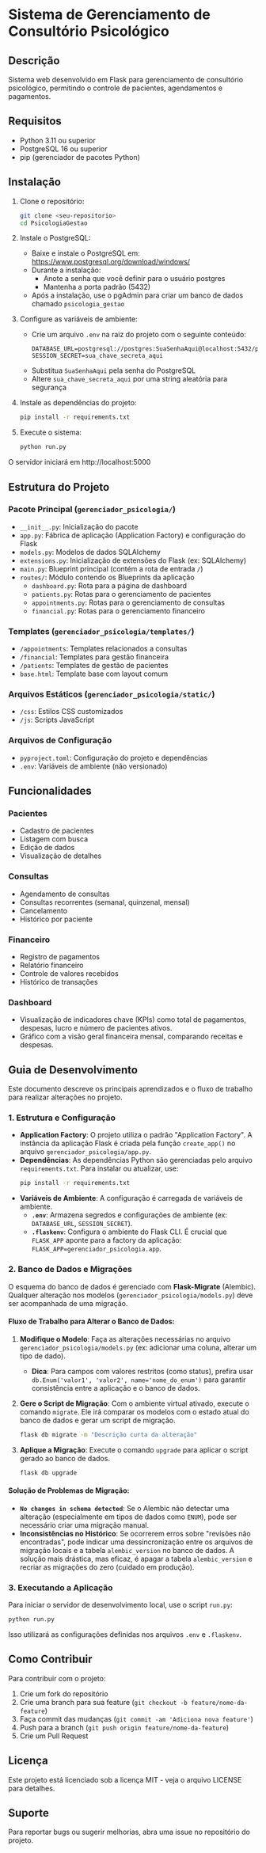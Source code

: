 # Sistema de Gerenciamento de Consultório Psicológico

## Descrição
Sistema web desenvolvido em Flask para gerenciamento de consultório psicológico, permitindo o controle de pacientes, agendamentos e pagamentos.

## Requisitos
- Python 3.11 ou superior
- PostgreSQL 16 ou superior
- pip (gerenciador de pacotes Python)

## Instalação

1. Clone o repositório:
   ```bash
   git clone <seu-repositorio>
   cd PsicologiaGestao
   ```

2. Instale o PostgreSQL:
   - Baixe e instale o PostgreSQL em: https://www.postgresql.org/download/windows/
   - Durante a instalação:
     - Anote a senha que você definir para o usuário postgres
     - Mantenha a porta padrão (5432)
   - Após a instalação, use o pgAdmin para criar um banco de dados chamado `psicologia_gestao`

3. Configure as variáveis de ambiente:
   - Crie um arquivo `.env` na raiz do projeto com o seguinte conteúdo:
     ```
     DATABASE_URL=postgresql://postgres:SuaSenhaAqui@localhost:5432/psicologia_gestao
     SESSION_SECRET=sua_chave_secreta_aqui
     ```
   - Substitua `SuaSenhaAqui` pela senha do PostgreSQL
   - Altere `sua_chave_secreta_aqui` por uma string aleatória para segurança

4. Instale as dependências do projeto:
   ```bash
   pip install -r requirements.txt
   ```

5. Execute o sistema:
   ```bash
   python run.py
   ```

O servidor iniciará em http://localhost:5000

## Estrutura do Projeto

### Pacote Principal (`gerenciador_psicologia/`)
- `__init__.py`: Inicialização do pacote
- `app.py`: Fábrica de aplicação (Application Factory) e configuração do Flask
- `models.py`: Modelos de dados SQLAlchemy
- `extensions.py`: Inicialização de extensões do Flask (ex: SQLAlchemy)
- `main.py`: Blueprint principal (contém a rota de entrada `/`)
- `routes/`: Módulo contendo os Blueprints da aplicação
  - `dashboard.py`: Rota para a página de dashboard
  - `patients.py`: Rotas para o gerenciamento de pacientes
  - `appointments.py`: Rotas para o gerenciamento de consultas
  - `financial.py`: Rotas para o gerenciamento financeiro

### Templates (`gerenciador_psicologia/templates/`)
- `/appointments`: Templates relacionados a consultas
- `/financial`: Templates para gestão financeira
- `/patients`: Templates de gestão de pacientes
- `base.html`: Template base com layout comum

### Arquivos Estáticos (`gerenciador_psicologia/static/`)
- `/css`: Estilos CSS customizados
- `/js`: Scripts JavaScript

### Arquivos de Configuração
- `pyproject.toml`: Configuração do projeto e dependências
- `.env`: Variáveis de ambiente (não versionado)

## Funcionalidades

### Pacientes
- Cadastro de pacientes
- Listagem com busca
- Edição de dados
- Visualização de detalhes

### Consultas
- Agendamento de consultas
- Consultas recorrentes (semanal, quinzenal, mensal)
- Cancelamento
- Histórico por paciente

### Financeiro
- Registro de pagamentos
- Relatório financeiro
- Controle de valores recebidos
- Histórico de transações

### Dashboard
- Visualização de indicadores chave (KPIs) como total de pagamentos, despesas, lucro e número de pacientes ativos.
- Gráfico com a visão geral financeira mensal, comparando receitas e despesas.

## Guia de Desenvolvimento

Este documento descreve os principais aprendizados e o fluxo de trabalho para realizar alterações no projeto.

### 1. Estrutura e Configuração

- **Application Factory**: O projeto utiliza o padrão "Application Factory". A instância da aplicação Flask é criada pela função `create_app()` no arquivo `gerenciador_psicologia/app.py`.
- **Dependências**: As dependências Python são gerenciadas pelo arquivo `requirements.txt`. Para instalar ou atualizar, use:
  ```bash
  pip install -r requirements.txt
  ```
- **Variáveis de Ambiente**: A configuração é carregada de variáveis de ambiente.
  - **`.env`**: Armazena segredos e configurações de ambiente (ex: `DATABASE_URL`, `SESSION_SECRET`).
  - **`.flaskenv`**: Configura o ambiente do Flask CLI. É crucial que `FLASK_APP` aponte para a factory da aplicação: `FLASK_APP=gerenciador_psicologia.app`.

### 2. Banco de Dados e Migrações

O esquema do banco de dados é gerenciado com **Flask-Migrate** (Alembic). Qualquer alteração nos modelos (`gerenciador_psicologia/models.py`) deve ser acompanhada de uma migração.

#### Fluxo de Trabalho para Alterar o Banco de Dados:

1.  **Modifique o Modelo**: Faça as alterações necessárias no arquivo `gerenciador_psicologia/models.py` (ex: adicionar uma coluna, alterar um tipo de dado).
    - **Dica**: Para campos com valores restritos (como status), prefira usar `db.Enum('valor1', 'valor2', name='nome_do_enum')` para garantir consistência entre a aplicação e o banco de dados.

2.  **Gere o Script de Migração**: Com o ambiente virtual ativado, execute o comando `migrate`. Ele irá comparar os modelos com o estado atual do banco de dados e gerar um script de migração.
    ```bash
    flask db migrate -m "Descrição curta da alteração"
    ```

3.  **Aplique a Migração**: Execute o comando `upgrade` para aplicar o script gerado ao banco de dados.
    ```bash
    flask db upgrade
    ```

#### Solução de Problemas de Migração:

- **`No changes in schema detected`**: Se o Alembic não detectar uma alteração (especialmente em tipos de dados como `ENUM`), pode ser necessário criar uma migração manual.
- **Inconsistências no Histórico**: Se ocorrerem erros sobre "revisões não encontradas", pode indicar uma dessincronização entre os arquivos de migração locais e a tabela `alembic_version` no banco de dados. A solução mais drástica, mas eficaz, é apagar a tabela `alembic_version` e recriar as migrações do zero (cuidado em produção).

### 3. Executando a Aplicação

Para iniciar o servidor de desenvolvimento local, use o script `run.py`:

```bash
python run.py
```

Isso utilizará as configurações definidas nos arquivos `.env` e `.flaskenv`.

## Como Contribuir

Para contribuir com o projeto:

1. Crie um fork do repositório
2. Crie uma branch para sua feature (`git checkout -b feature/nome-da-feature`)
3. Faça commit das mudanças (`git commit -am 'Adiciona nova feature'`)
4. Push para a branch (`git push origin feature/nome-da-feature`)
5. Crie um Pull Request

## Licença
Este projeto está licenciado sob a licença MIT - veja o arquivo LICENSE para detalhes.

## Suporte
Para reportar bugs ou sugerir melhorias, abra uma issue no repositório do projeto.
